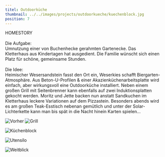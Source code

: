 ```yaml
---
titel: Outdoorküche
thumbnail: ../../images/projects/outdoorkueche/kuechenblock.jpg
position: 7
---
```


HOMESTORY <br>
<br>
Die Aufgabe:
<br>Umnutzung einer von Buchenhecke gerahmten Gartenecke. Das Kletterhaus aus Kindertagen hat
ausgedient. Die Familie wünscht sich einen Platz für schöne, gemeinsame Stunden.
<br>
<br>Die Idee:
<br>Heimischer Wesersandstein fasst den Ort ein, Weserkies schafft Biergarten-Atmosphäre. Aus
Beton-U-Profilen & einer Akazienküchenarbeitsplatte wird einfach, aber wirkungsvoll eine Outdoorküche
installiert. Neben einem großen Grill mit Seitenbrenner kann ebenfalls auf zwei Induktionsplatten
gekocht werden. Moritz und Jette backen nun anstatt Sandkuchen im Kletterhaus leckere Variationen auf
dem Pizzastein. Besonders abends wird es am großen Teak-Esstisch nebenan gemütlich und unter der
Solar-Lichterkette kann man bis spät in die Nacht hinein Karten spielen...

![Vorher](../../images/projects/outdoorkueche/kletterhaus.jpg)
![Grill](../../images/projects/outdoorkueche/grill.jpg)

![Küchenblock](../../images/projects/outdoorkueche/kuechenblock.jpg)

![Utensilo](../../images/projects/outdoorkueche/utensilo.jpg)

![Weitblick](../../images/projects/outdoorkueche/weitblick.jpg)
